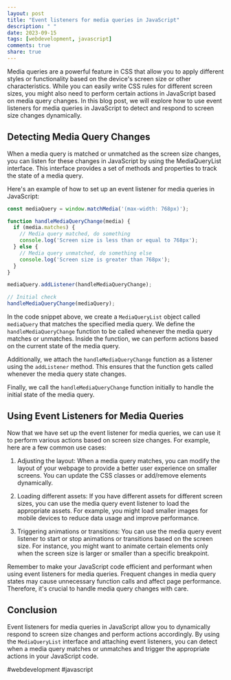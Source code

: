 ```yaml
---
layout: post
title: "Event listeners for media queries in JavaScript"
description: " "
date: 2023-09-15
tags: [webdevelopment, javascript]
comments: true
share: true
---
```


Media queries are a powerful feature in CSS that allow you to apply different styles or functionality based on the device's screen size or other characteristics. While you can easily write CSS rules for different screen sizes, you might also need to perform certain actions in JavaScript based on media query changes. In this blog post, we will explore how to use event listeners for media queries in JavaScript to detect and respond to screen size changes dynamically.

## Detecting Media Query Changes

When a media query is matched or unmatched as the screen size changes, you can listen for these changes in JavaScript by using the MediaQueryList interface. This interface provides a set of methods and properties to track the state of a media query.

Here's an example of how to set up an event listener for media queries in JavaScript:

```javascript
const mediaQuery = window.matchMedia('(max-width: 768px)');

function handleMediaQueryChange(media) {
  if (media.matches) {
    // Media query matched, do something
    console.log('Screen size is less than or equal to 768px');
  } else {
    // Media query unmatched, do something else
    console.log('Screen size is greater than 768px');
  }
}

mediaQuery.addListener(handleMediaQueryChange);

// Initial check
handleMediaQueryChange(mediaQuery);
```

In the code snippet above, we create a `MediaQueryList` object called `mediaQuery` that matches the specified media query. We define the `handleMediaQueryChange` function to be called whenever the media query matches or unmatches. Inside the function, we can perform actions based on the current state of the media query.

Additionally, we attach the `handleMediaQueryChange` function as a listener using the `addListener` method. This ensures that the function gets called whenever the media query state changes.

Finally, we call the `handleMediaQueryChange` function initially to handle the initial state of the media query.

## Using Event Listeners for Media Queries

Now that we have set up the event listener for media queries, we can use it to perform various actions based on screen size changes. For example, here are a few common use cases:

1. Adjusting the layout: When a media query matches, you can modify the layout of your webpage to provide a better user experience on smaller screens. You can update the CSS classes or add/remove elements dynamically.

2. Loading different assets: If you have different assets for different screen sizes, you can use the media query event listener to load the appropriate assets. For example, you might load smaller images for mobile devices to reduce data usage and improve performance.

3. Triggering animations or transitions: You can use the media query event listener to start or stop animations or transitions based on the screen size. For instance, you might want to animate certain elements only when the screen size is larger or smaller than a specific breakpoint.

Remember to make your JavaScript code efficient and performant when using event listeners for media queries. Frequent changes in media query states may cause unnecessary function calls and affect page performance. Therefore, it's crucial to handle media query changes with care.

## Conclusion

Event listeners for media queries in JavaScript allow you to dynamically respond to screen size changes and perform actions accordingly. By using the `MediaQueryList` interface and attaching event listeners, you can detect when a media query matches or unmatches and trigger the appropriate actions in your JavaScript code.

#webdevelopment #javascript